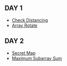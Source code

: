 ## DAY 1
- [Check Distancing](https://programmers.co.kr/learn/courses/30/lessons/81302)
- [Array Rotate](https://www.acmicpc.net/problem/16926)

## DAY 2
- [Secret Map](https://programmers.co.kr/learn/courses/30/lessons/17681)
- [Maximum Subarray Sum](https://www.hackerrank.com/challenges/maximum-subarray-sum/problem)
